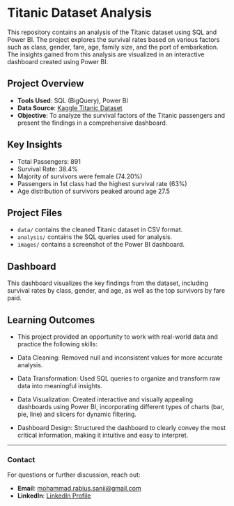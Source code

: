 # Titanic Dataset Analysis

This repository contains an analysis of the Titanic dataset using SQL and Power BI. The project explores the survival rates based on various factors such as class, gender, fare, age, family size, and the port of embarkation. The insights gained from this analysis are visualized in an interactive dashboard created using Power BI.

## Project Overview
- **Tools Used**: SQL (BigQuery), Power BI
- **Data Source**: [Kaggle Titanic Dataset](https://www.kaggle.com/c/titanic)
- **Objective**: To analyze the survival factors of the Titanic passengers and present the findings in a comprehensive dashboard.

## Key Insights
- Total Passengers: 891
- Survival Rate: 38.4%
- Majority of survivors were female (74.20%)
- Passengers in 1st class had the highest survival rate (63%)
- Age distribution of survivors peaked around age 27.5

## Project Files
- `data/` contains the cleaned Titanic dataset in CSV format.
- `analysis/` contains the SQL queries used for analysis.
- `images/` contains a screenshot of the Power BI dashboard.

## Dashboard
This dashboard visualizes the key findings from the dataset, including survival rates by class, gender, and age, as well as the top survivors by fare paid.

## Learning Outcomes
- This project provided an opportunity to work with real-world data and practice the following skills:

- Data Cleaning: Removed null and inconsistent values for more accurate analysis.
- Data Transformation: Used SQL queries to organize and transform raw data into meaningful insights.
- Data Visualization: Created interactive and visually appealing dashboards using Power BI, incorporating different types of charts (bar, pie, line) and slicers for dynamic filtering.
- Dashboard Design: Structured the dashboard to clearly convey the most critical information, making it intuitive and easy to interpret.

---

### Contact
For questions or further discussion, reach out:
- **Email**: [mohammad.rabius.sanii@gmail.com](mailto:mohammad.rabius.sanii@gmail.com)
- **LinkedIn**: [LinkedIn Profile](https://www.linkedin.com/in/mohammad-rabius-sani/)
